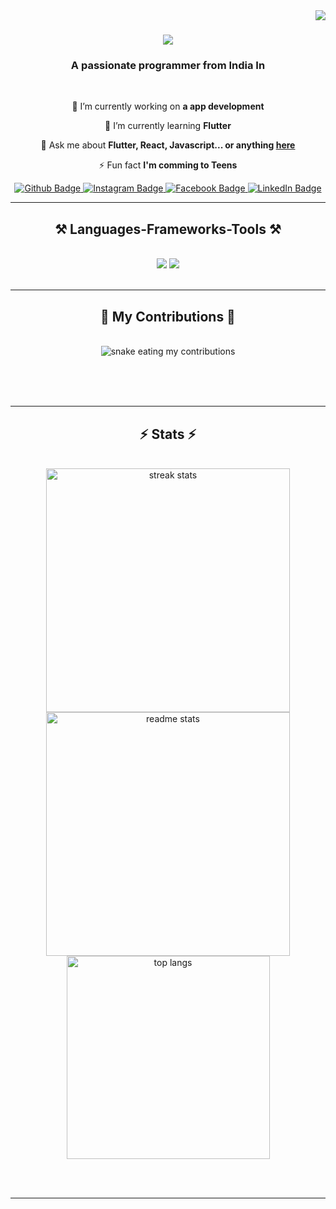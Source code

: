 <img align="right" src="https://visitor-badge.laobi.icu/badge?page_id=Aamir-sf.Aamir-sf" />

<h1 align="center">
    <img src="https://readme-typing-svg.herokuapp.com/?font=Righteous&size=35&center=true&vCenter=true&width=500&height=70&duration=4000&lines=Hi+There!+👋;+I'm+Aamir+-sf!;" />
</h1>

<h3 align="center">A passionate programmer  from India In</h3>

<br/>

<div align="center">
 
 🔭 I’m currently working on **a app development**
 
 🌱 I’m currently learning **Flutter**

💬 Ask me about **Flutter, React, Javascript... or anything [here](https://github.com/Aamir-sf/Aamir-sf/issues)**

⚡ Fun fact **I'm comming to Teens**
 </div>

 
<div align="center"> 
<div id="badges">
  <a href="https://github.com/Aamir-sf">
    <img src="https://img.shields.io/badge/Github-white?style=for-the-badge&logo=Github&logoColor=black" alt="Github Badge"/>
  </a>
   <a href="https://www.instagram.com/aamir_9967/">
    <img src="https://img.shields.io/badge/Instagram-purple?style=for-the-badge&logo=instagram&logoColor=white" alt="Instagram Badge"/>
  </a>
   <a href="https://m.facebook.com/profile.php?id=100081815097372">
    <img src="https://img.shields.io/badge/Facebook-blue?style=for-the-badge&logo=facebook&logoColor=white" alt="Facebook Badge"/>
  </a>
 <a
  href="https://www.linkedin.com/in/abu-aamir-b6611b258?utm_source=share&utm_campaign=share_via&utm_content=profile&utm_medium=android_app">
  <img src="https://img.shields.io/badge/LinkedIn-0A66C2.svg?style=for-the-badge&logo=LinkedIn&logoColor=white"alt="LinkedIn Badge"/>
 </a>
</div>

</div>

 <hr/>
 
<h2 align="center">⚒️ Languages-Frameworks-Tools ⚒️</h2>
<br/>
<div align="center">
    <img src="https://skillicons.dev/icons?i=flutter,dart,html,css,bootstrap,javascript" />
    <img src="https;//skillicons.dev/icons?i=java,vscode,androidstdio,github,git" />
    
</div>

<br/>
<hr/>

<div align="center">
  <h2>🐍 My Contributions 🐍</h2>
  <br>
  <img alt="snake eating my contributions" src="https://raw.githubusercontent.com/Aamir-sf/Aamir-sf/output/github-contribution-grid-snake.svg" />
  
  <br/><br/><br/>
</div>

<hr/>

<h2 align="center">⚡ Stats ⚡</h2>
<br>
<div align=center>
  <img width=390 src="https://github-readme-streak-stats-Aamir-sf.vercel.app/?user=Aamir-sf&count_private=true&theme=react&border_radius=10" alt="streak stats"/>
  <img width=390 src="https://github-readme-stats-Aamir-sf.vercel.app/api?username=Aamir-sf&count_private=true&show_icons=true&theme=react&rank_icon=github&border_radius=10" alt="readme stats" />
  <br/>
  <img width=325 align="center" src="https://github-readme-stats-Aamir-sf.vercel.app/api/top-langs/?username=Aamir-sf&hide=HTML&langs_count=8&layout=compact&theme=react&border_radius=10&size_weight=0.5&count_weight=0.5&exclude_repo=github-readme-stats" alt="top langs" />
</div>

<br/><br/>

<hr/>

<br/>


<br/>
